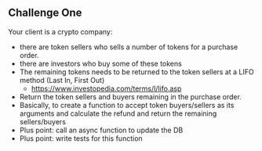 ## Challenge One

Your client is a crypto company:

- there are token sellers who sells a number of tokens for a purchase order.
- there are investors who buy some of these tokens
- The remaining tokens needs to be returned to the token sellers at a LIFO method (Last In, First Out)
  - https://www.investopedia.com/terms/l/lifo.asp
- Return the token sellers and buyers remaining in the purchase order.
- Basically, to create a function to accept token buyers/sellers as its arguments and calculate the refund and return the remaining sellers/buyers
- Plus point: call an async function to update the DB
- Plus point: write tests for this function
